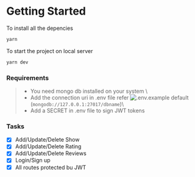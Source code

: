 # Getting Started

To install all the depencies

```zsh
yarn
```

To start the project on local server

```zsh
yarn dev
```

### Requirements

> - You need mongo db installed on your system \
> - Add the connection uri in .env file refer ![.env.example](/.env.example) default (`mongodb://127.0.0.1:27017/dbname`)\
> - Add a SECRET in .env file to sign JWT tokens

### Tasks

- [X] Add/Update/Delete Show
- [X] Add/Update/Delete Rating
- [X] Add/Update/Delete Reviews
- [X] Login/Sign up
- [X] All routes protected bu JWT
